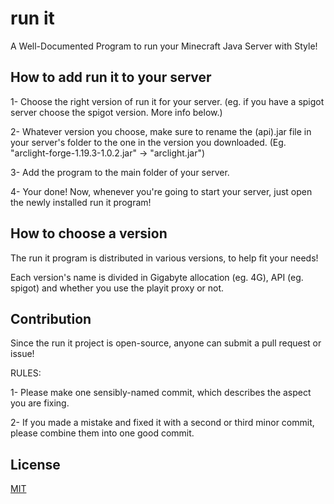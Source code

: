 
# run it

A Well-Documented Program to run your Minecraft Java Server with Style!

## How to add run it to your server

1- Choose the right version of run it for your server. (eg. if you have a spigot server choose the spigot version. More info below.)

2- Whatever version you choose, make sure to rename the (api).jar file in your server's folder to the one in the version you downloaded. (Eg. "arclight-forge-1.19.3-1.0.2.jar" -> "arclight.jar")

3- Add the program to the main folder of your server.

4- Your done! Now, whenever you're going to start your server, just open the newly installed run it program!

## How to choose a version

The run it program is distributed in various versions, to help fit your needs!

Each version's name is divided in Gigabyte allocation (eg. 4G), API (eg. spigot) and whether you use the playit proxy or not.

## Contribution
Since the run it project is open-source, anyone can submit a pull request or issue!


RULES:

1- Please make one sensibly-named commit, which describes the aspect you are fixing.

2- If you made a mistake and fixed it with a second or third minor commit, please combine them into one good commit.

## License

[MIT](https://choosealicense.com/licenses/mit/)
